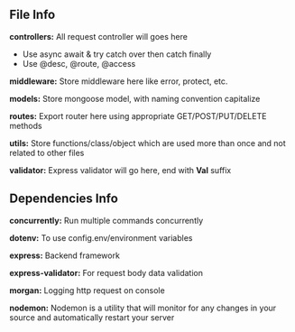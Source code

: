 ## File Info

**controllers:** All request controller will goes here

- Use async await & try catch over then catch finally
- Use @desc, @route, @access

**middleware:** Store middleware here like error, protect, etc.

**models:** Store mongoose model, with naming convention capitalize

**routes:** Export router here using appropriate GET/POST/PUT/DELETE methods

**utils:** Store functions/class/object which are used more than once and not related to other files

**validator:** Express validator will go here, end with **Val** suffix

## Dependencies Info

**concurrently:** Run multiple commands concurrently

**dotenv:** To use config.env/environment variables

**express:** Backend framework

**express-validator:** For request body data validation

**morgan:** Logging http request on console

**nodemon:** Nodemon is a utility that will monitor for any changes in your source and automatically restart your server
